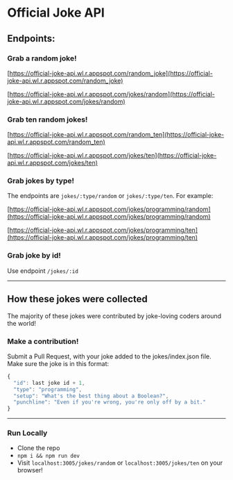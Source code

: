 # Official Joke API

## Endpoints:

### Grab a random joke!
[https://official-joke-api.wl.r.appspot.com/random_joke](https://official-joke-api.wl.r.appspot.com/random_joke)


[https://official-joke-api.wl.r.appspot.com/jokes/random](https://official-joke-api.wl.r.appspot.com/jokes/random)

### Grab ten random jokes!
[https://official-joke-api.wl.r.appspot.com/random_ten](https://official-joke-api.wl.r.appspot.com/random_ten)


[https://official-joke-api.wl.r.appspot.com/jokes/ten](https://official-joke-api.wl.r.appspot.com/jokes/ten)

### Grab jokes by type!

The endpoints are `jokes/:type/random` or `jokes/:type/ten`. For example:

[https://official-joke-api.wl.r.appspot.com/jokes/programming/random](https://official-joke-api.wl.r.appspot.com/jokes/programming/random)

[https://official-joke-api.wl.r.appspot.com/jokes/programming/ten](https://official-joke-api.wl.r.appspot.com/jokes/programming/ten)


### Grab joke by id!

Use endpoint `/jokes/:id`

***

## How these jokes were collected

The majority of these jokes were contributed by joke-loving coders around the world!

### Make a contribution!

Submit a Pull Request, with your joke added to the jokes/index.json file. Make sure the joke is in this format:

```javascript
{
  "id": last joke id + 1,
  "type": "programming",
  "setup": "What's the best thing about a Boolean?",
  "punchline": "Even if you're wrong, you're only off by a bit."
}
```

***

### Run Locally
* Clone the repo
* `npm i && npm run dev`
* Visit `localhost:3005/jokes/random` or `localhost:3005/jokes/ten` on your browser!
